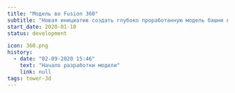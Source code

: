 ```yaml
---
title: "Модель во Fusion 360"
subtitle: "Новая инициатив создать глубоко проработанную модель башни в специализированной программе инженерного проектирования"
start_date: 2020-01-10
status: development

icon: 360.png
history:
  - date: "02-09-2020 15:46"
    text: "Начало разработки модели"
    link: null
tags: tower-3d
---
```

